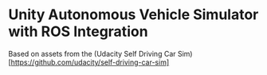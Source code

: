 # Unity Autonomous Vehicle Simulator with ROS Integration

Based on assets from the (Udacity Self Driving Car Sim)[https://github.com/udacity/self-driving-car-sim]